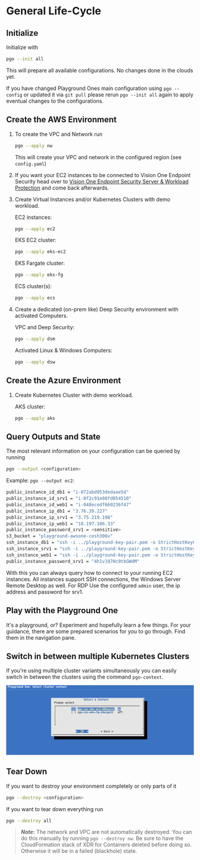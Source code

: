 # General Life-Cycle

## Initialize

Initialize with

```sh
pgo --init all
```

This will prepare all available configurations. No changes done in the clouds yet.

If you have changed Playground Ones main configuration using `pgo --config` or updated it via `git pull` please rerun `pgo --init all` again to apply eventual changes to the configurations.

## Create the AWS Environment

1. To create the VPC and Network run

    ```sh
    pgo --apply nw
    ```

    This will create your VPC and network in the configured region (see `config.yaml`)

2. If you want your EC2 instances to be connected to Vision One Endpoint Security head over to [Vision One Endpoint Security Server & Workload Protection](../integrations/endpoint-security.md) and come back afterwards.

3. Create Virtual Instances and/or Kubernetes Clusters with demo workload.

    EC2 instances:

    ```sh
    pgo --apply ec2
    ```

    EKS EC2 cluster:

    ```sh
    pgo --apply eks-ec2
    ```

    EKS Fargate cluster:

    ```sh
    pgo --apply eks-fg
    ```

    ECS cluster(s):

    ```sh
    pgo --apply ecs
    ```

4. Create a dedicated (on-prem like) Deep Security environment with activated Computers.

    VPC and Deep Security:

    ```sh
    pgo --apply dsm
    ```

    Activated Linux & Windows Computers:

    ```sh
    pgo --apply dsw
    ```

## Create the Azure Environment

1. Create Kubernetes Cluster with demo workload.

    AKS cluster:

    ```sh
    pgo --apply aks
    ```

## Query Outputs and State

The most relevant information on your configuration can be queried by running

```sh
pgo --output <configuration>
```

Example: `pgo --output ec2`:

```sh
public_instance_id_db1 = "i-072abd953dedaae5d"
public_instance_id_srv1 = "i-0f2c91e08fd054510"
public_instance_id_web1 = "i-048ecedf660236f47"
public_instance_ip_db1 = "3.76.39.227"
public_instance_ip_srv1 = "3.75.219.198"
public_instance_ip_web1 = "18.197.106.33"
public_instance_password_srv1 = <sensitive>
s3_bucket = "playground-awsone-cesh306v"
ssh_instance_db1 = "ssh -i ../playground-key-pair.pem -o StrictHostKeyChecking=no ubuntu@3.76.39.227"
ssh_instance_srv1 = "ssh -i ../playground-key-pair.pem -o StrictHostKeyChecking=no admin@3.75.219.198"
ssh_instance_web1 = "ssh -i ../playground-key-pair.pem -o StrictHostKeyChecking=no ubuntu@18.197.106.33"
public_instance_password_srv1 = "4h1v}Q7Hc9tbGWdM"
```

With this you can always query how to connect to your running EC2 instances. All instances support SSH connections, the Windows Server Remote Desktop as well. For RDP Use the configured `admin` user, the ip address and password for srv1.

## Play with the Playground One

It's a playground, or? Experiment and hopefully learn a few things. For your guidance, there are some prepared scenarios for you to go through. Find them in the navigation pane.

## Switch in between multiple Kubernetes Clusters

If you're using multiple cluster variants simultaneously you can easily switch in between the clusters using the command `pgo-context`.

![alt text](images/pgo-context.png "Context")

## Tear Down

If you want to destroy your environment completely or only parts of it

```sh
pgo --destroy <configuration>
```

If you want to tear down everything run

```sh
pgo --destroy all
```

> ***Note:*** The network and VPC are not automatically destroyed. You can do this manually by running `pgo --destroy nw`. Be sure to have the CloudFormation stack of XDR for Containers deleted before doing so. Otherwise it will be in a failed (blackhole) state.
